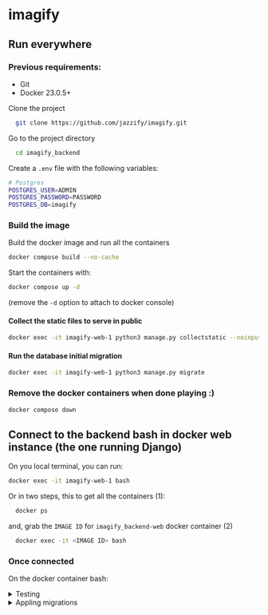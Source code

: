 
# imagify

## Run everywhere

### Previous requirements:

-  Git
-  Docker 23.0.5+

Clone the project

```bash
  git clone https://github.com/jazzify/imagify.git
```

Go to the project directory

```bash
  cd imagify_backend
```

Create a `.env` file with the following variables:

```bash
# Postgres
POSTGRES_USER=ADMIN
POSTGRES_PASSWORD=PASSWORD
POSTGRES_DB=imagify
```

### Build the image
Build the docker image and run all the containers
```bash
docker compose build --no-cache
```
Start the containers with:
```bash
docker compose up -d
```
(remove the `-d` option to attach to docker console)

#### Collect the static files to serve in public
```bash
docker exec -it imagify-web-1 python3 manage.py collectstatic --noinput --clear
```
    
#### Run the database initial migration
```bash
docker exec -it imagify-web-1 python3 manage.py migrate
```

### Remove the docker containers when done playing :)
```bash
docker compose down
```

## Connect to the backend bash in docker web instance (the one running Django)
On you local terminal, you can run:
  ```bash
  docker exec -it imagify-web-1 bash
  ```

Or in two steps, this to get all the containers (1):
```bash
  docker ps
```

and, grab the `IMAGE ID` for `imagify_backend-web` docker container (2)

```bash
  docker exec -it <IMAGE ID> bash
```


### Once connected

On the docker container bash:

<details>
  <summary>Testing</summary>
  
  ```bash
    pipenv run pytest
  ```
</details>

<details>
  <summary>Appling migrations</summary>

  Note: Migrations are applied automatically while using the `docker compose up` command via the `docker-entrypoint.sh` file
  
  ```bash
    python manage.py migrate
  ```
</details>
